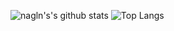 ![nagln's's github stats](https://github-readme-stats.vercel.app/api?username=laxminagln&count_private=true&show_icons=true&hide_title=true&theme=merko)
![Top Langs](https://github-readme-stats.vercel.app/api/top-langs/?username=laxminagln&layout=compact&theme=tokyonight)

